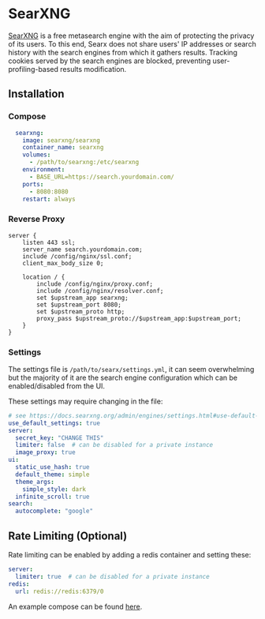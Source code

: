 # SearXNG

[SearXNG](https://github.com/searxng/searxng) is a free metasearch engine with the aim of protecting the privacy of its users. To this end, Searx does not share users' IP addresses or search history with the search engines from which it gathers results. Tracking cookies served by the search engines are blocked, preventing user-profiling-based results modification.

## Installation
### Compose

```Yaml
  searxng:
    image: searxng/searxng
    container_name: searxng
    volumes:
      - /path/to/searxng:/etc/searxng
    environment:
      - BASE_URL=https://search.yourdomain.com/
    ports:
      - 8080:8080
    restart: always
```

### Reverse Proxy

```Nginx
server {
    listen 443 ssl;
    server_name search.yourdomain.com;
    include /config/nginx/ssl.conf;
    client_max_body_size 0;

    location / {
        include /config/nginx/proxy.conf;
        include /config/nginx/resolver.conf;
        set $upstream_app searxng;
        set $upstream_port 8080;
        set $upstream_proto http;
        proxy_pass $upstream_proto://$upstream_app:$upstream_port;
    }
}
```

### Settings

The settings file is `/path/to/searx/settings.yml`, it can seem overwhelming but the majority of it are the search engine configuration which can be enabled/disabled from the UI.

These settings may require changing in the file:
```Yaml
# see https://docs.searxng.org/admin/engines/settings.html#use-default-settings
use_default_settings: true
server:
  secret_key: "CHANGE THIS"
  limiter: false  # can be disabled for a private instance
  image_proxy: true
ui:
  static_use_hash: true
  default_theme: simple
  theme_args:
    simple_style: dark
  infinite_scroll: true
search:
  autocomplete: "google"
```

## Rate Limiting (Optional)

Rate limiting can be enabled by adding a redis container and setting these:
```Yaml
server:
  limiter: true  # can be disabled for a private instance
redis:
  url: redis://redis:6379/0
```

An example compose can be found [here](https://github.com/searxng/searxng-docker).
